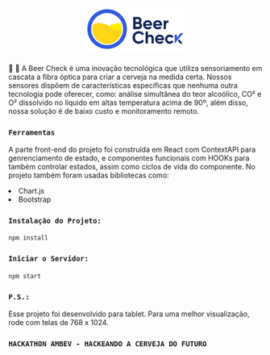 <h1 align="center">
    <img alt="DevRadar" title="#delicinha" src="https://raw.githubusercontent.com/itsaleplets/hackathonAmbev/master/src/images/BeerCheckLogo.svg?sanitize=true" width="200px" />
</h1>

🍻 🍺 A Beer Check é uma inovação tecnológica que utiliza sensoriamento em cascata a fibra óptica para criar a cerveja na medida certa.  Nossos sensores dispõem de características específicas que nenhuma outra tecnologia pode oferecer, como: análise simultânea do teor alcoólico, CO² e O² dissolvido no líquido em altas temperatura acima de 90º, além disso, nossa solução é de baixo custo e monitoramento remoto.

### `Ferramentas`

A parte front-end do projeto foi construída em React com ContextAPI para genrenciamento de estado, e componentes funcionais com HOOKs para também controlar estados, assim como ciclos de vida do componente.
No projeto também foram usadas bibliotecas como:
<li>Chart.js</li>
<li>Bootstrap</li>


### `Instalação do Projeto:`

```
npm install
```
### `Iniciar o Servidor:`

```
npm start
```

### `P.S.:`
Esse projeto foi desenvolvido para tablet. Para uma melhor visualização, rode com telas de 768 x 1024.

### `HACKATHON AMBEV - HACKEANDO A CERVEJA DO FUTURO`


